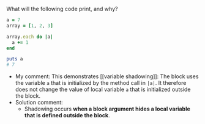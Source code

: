 What will the following code print, and why?

```ruby
a = 7
array = [1, 2, 3]

array.each do |a|
  a += 1
end

puts a
# 7
```

* My comment: This demonstrates [[variable shadowing]]: The block uses the variable `a` that is initialized by the method call in `|a|`. It therefore does not change the value of local variable `a` that is initialized outside the block.
* Solution comment:
  * Shadowing occurs **when a block argument hides a local variable that is defined outside the block**.